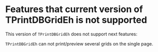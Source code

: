 # Features that current version of TPrintDBGridEh is not supported


This version of `TPrintDBGridEh` does not support next features:

`TPrintDBGridEh` can not print/preview several grids on the single page.
